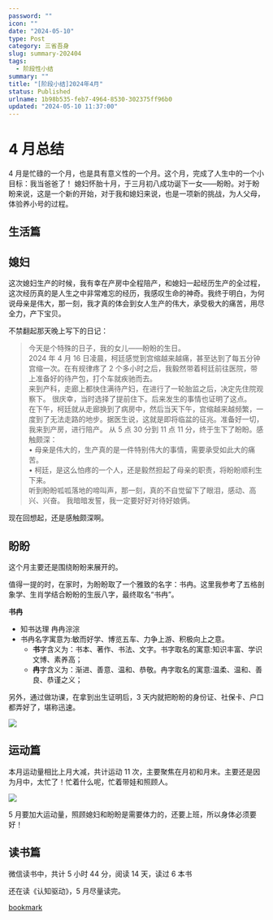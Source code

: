 ```yaml
---
password: ""
icon: ""
date: "2024-05-10"
type: Post
category: 三省吾身
slug: summary-202404
tags:
  - 阶段性小结
summary: ""
title: "[阶段小结]2024年4月"
status: Published
urlname: 1b98b535-feb7-4964-8530-302375ff96b0
updated: "2024-05-10 11:37:00"
---
```


# 4 月总结

4 月是忙碌的一个月，也是具有意义性的一个月。这个月，完成了人生中的一个小目标：我当爸爸了！ 媳妇怀胎十月，于三月初八成功诞下一女——盼盼。对于盼盼来说，这是一个新的开始，对于我和媳妇来说，也是一项新的挑战，为人父母，体验养小号的过程。

## 生活篇

## **媳妇**

这次媳妇生产的时候，我有幸在产房中全程陪产，和媳妇一起经历生产的全过程，这次经历真的是人生之中非常难忘的经历，我感叹生命的神奇。我终于明白，为何说母亲是伟大，那一刻，我才真的体会到女人生产的伟大，承受极大的痛苦，用尽全力，产下宝贝。

不禁翻起那天晚上写下的日记：

> 今天是个特殊的日子，我的女儿——盼盼的生日。  
> 2024 年 4 月 16 日凌晨，柯廷感觉到宫缩越来越痛，甚至达到了每五分钟宫缩一次。在有规律疼了 2 个多小时之后，我毅然带着柯廷前往医院，带上准备好的待产包，打个车就疾驰而去。  
> 来到产科，走廊上都快住满待产妇，在进行了一轮胎监之后，决定先住院观察下。 很庆幸，当时选择了提前住下。后来发生的事情也证明了这点。  
> 在下午，柯廷就从走廊换到了病房中，然后当天下午，宫缩越来越频繁，一度到了无法走路的地步。据医生说，这就是即将临盆的征兆。准备好一切，我来到产房，进行陪产。 从 5 点 30 分到 11 点 11 分，终于生下了盼盼。感触颇深：  
> • 母亲是伟大的，生产真的是一件特别伟大的事情，需要承受如此大的痛苦。  
> • 柯廷，是这么怕疼的一个人，还是毅然担起了母亲的职责，将盼盼顺利生下来。  
> 听到盼盼呱呱落地的啼叫声，那一刻，真的不自觉留下了眼泪，感动、高兴、兴奋。 我暗暗发誓，我一定要好好对待好娘俩。

现在回想起，还是感触颇深啊。

## **盼盼**

这个月主要还是围绕盼盼来展开的。

值得一提的时，在家时，为盼盼取了一个雅致的名字：书冉。这里我参考了五格剖象学、生肖学结合盼盼的生辰八字，最终取名“书冉”。

**书冉**

- 知书达理 冉冉淙淙
- 书冉名字寓意为:敏而好学、博览五车、力争上游、积极向上之意。
  - **书**字含义为：书本、著作、书法、文字。书字取名的寓意:知识丰富、学识文博、素养高；
  - **冉**字含义为：渐进、善意、温和、恭敬。冉字取名的寓意:温柔、温和、善良、恭谨之义；

另外，通过做功课，在拿到出生证明后，3 天内就把盼盼的身份证、社保卡、户口都弄好了，堪称迅速。

![](https://image.kuangyichen.com/personal/panpan/mmexport1714905071253.jpg)

## 运动篇

本月运动量相比上月大减，共计运动 11 次，主要聚焦在月初和月末。主要还是因为月中，太忙了！忙着什么呢，忙着带娃和照顾人。

![](https://image.kuangyichen.com/image/my_note/202405101850181.png)

5 月要加大运动量，照顾媳妇和盼盼是需要体力的，还要上班，所以身体必须要好！

## 读书篇

微信读书中，共计 5 小时 44 分，阅读 14 天，读过 6 本书

还在读《认知驱动》，5 月尽量读完。

[bookmark](https://kuangyichen.com/running)

